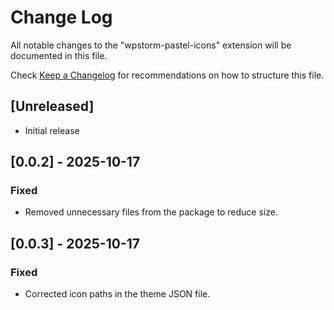 # Change Log

All notable changes to the "wpstorm-pastel-icons" extension will be documented in this file.

Check [Keep a Changelog](http://keepachangelog.com/) for recommendations on how to structure this file.

## [Unreleased]

- Initial release

## [0.0.2] - 2025-10-17

### Fixed

- Removed unnecessary files from the package to reduce size.

## [0.0.3] - 2025-10-17

### Fixed

- Corrected icon paths in the theme JSON file.
